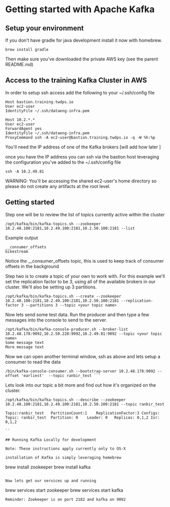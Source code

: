 # Getting started with Apache Kafka

## Setup your environment

If you don't have gradle for java development install it now with homebrew.

```brew install gradle```

Then make sure you've downloaded the private AWS key (see the parent README.md)


## Access to the training Kafka Cluster in AWS

In order to setup ssh access add the following to your ~/.ssh/config file

```
Host bastion.training.twdps.io
User ec2-user
IdentityFile ~/.ssh/dataeng-infra.pem

Host 10.2.*.*
User ec2-user
ForwardAgent yes
IdentityFile ~/.ssh/dataeng-infra.pem
ProxyCommand ssh -A ec2-user@bastion.training.twdps.io -q -W %h:%p
```
You'll need the IP address of one of the Kafka brokers [will add how later ]

once you have the IP address you can ssh via the bastion host leveraging the configuration you've added to the ~/.ssh/config file

```
ssh -A 10.2.49.81
```

WARNING: You'll be accessing the shared ec2-user's home directory so please do not create any artifacts at the root level.

## Getting started

Step one will be to review the list of topics currently active within the cluster

```
/opt/kafka/bin/kafka-topics.sh --zookeeper 10.2.48.100:2181,10.2.49.100:2181,10.2.50.100:2181 --list
```

Example output
```
__consumer_offsets
bikestream
```

Notice the __consumer_offsets topic, this is used to keep track of consumer offsets in the background

Step two is to create a topic of your own to work with. For this example we'll set the replication factor to be 3, using all of the available
brokers in our cluster. We'll also be setting up 3 partitions.

```
/opt/kafka/bin/kafka-topics.sh --create --zookeeper 10.2.48.100:2181,10.2.49.100:2181,10.2.50.100:2181 --replication-factor 3 --partitions 3 --topic <your topic name>

```
Now lets send some test data. Run the producer and then type a few messages into the console to send to the server.

```
/opt/kafka/bin/kafka-console-producer.sh --broker-list 10.2.48.178:9092,10.2.50.228:9092,10.2.49.81:9092 --topic <your topic name>
Some message text
More message text
```

Now we can open another terminal window, ssh as above and lets setup a consumer to read the data

```
/bin/kafka-console-consumer.sh --bootstrap-server 10.2.48.178:9092 --offset 'earliest'  --topic ranbir_test ```

```

Lets look into our topic a bit more and find out how it's organized on the cluster.

```
/opt/kafka/bin/kafka-topics.sh --describe --zookeeper 10.2.48.100:2181,10.2.49.100:2181,10.2.50.100:2181 --topic ranbir_test

Topic:ranbir_test	PartitionCount:1	ReplicationFactor:3	Configs:
Topic: ranbir_test	Partition: 0	Leader: 0	Replicas: 0,1,2	Isr: 0,1,2

``

## Running Kafka Locally for development

Note: These instructions apply currently only to OS-X

installation of Kafka is simply leveraging homebrew

```
brew install zookeeper
brew install kafka
```

Now lets get our services up and running
```
brew services start zookeeper
brew services start kafka
```
Reminder: Zookeeper is on port 2182 and kafka on 9092
